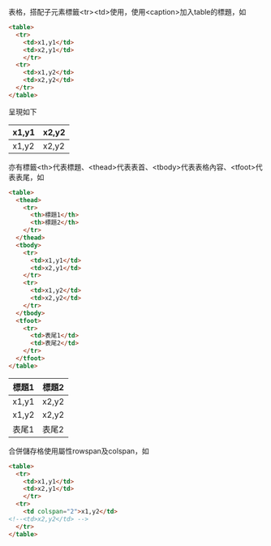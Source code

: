 表格，搭配子元素標籤\<tr>\<td>使用，使用\<caption>加入table的標題，如
```html
<table>
  <tr>
    <td>x1,y1</td>
    <td>x2,y1</td>
	</tr>
  <tr>
    <td>x1,y2</td>
    <td>x2,y2</td>
  </tr>
</table>
```
呈現如下

|x1,y1|x2,y2|
|-----|-----|
|x1,y2|x2,y2|

亦有標籤\<th>代表標題、\<thead>代表表首、\<tbody>代表表格內容、\<tfoot>代表表尾，如
```html
<table>
  <thead>
    <tr>
      <th>標題1</th>
      <th>標題2</th>
    </tr>
  </thead>
  <tbody>
    <tr>
      <td>x1,y1</td>
      <td>x2,y1</td>
    </tr>
    <tr>
      <td>x1,y2</td>
      <td>x2,y2</td>
    </tr>
  </tbody>
  <tfoot>
    <tr>
      <td>表尾1</td>
      <td>表尾2</td>
    </tr>
  </tfoot>
</table>
```

|標題1|標題2|
|-----|-----|
|x1,y1|x2,y2|
|x1,y2|x2,y2|
|表尾1|表尾2|

合併儲存格使用屬性rowspan及colspan，如
```html
<table>
  <tr>
    <td>x1,y1</td>
    <td>x2,y1</td>
	</tr>
  <tr>
    <td colspan="2">x1,y2</td>
<!--<td>x2,y2</td> -->
  </tr>
</table>
```

